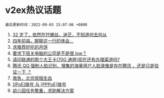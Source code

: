 # v2ex热议话题

`最后更新时间：2022-09-03 15:07:06 +0800`

1. [32 岁了，依然在拧螺丝，迷茫，不知道何去何从](https://www.v2ex.com/t/877269)
1. [四年前端，聊聊这一行的体会...](https://www.v2ex.com/t/877304)
1. [求推荐好吃的月饼](https://www.v2ex.com/t/877321)
1. [要求下班关电脑的公司是不是很 low？](https://www.v2ex.com/t/877377)
1. [请问联通的那个大王卡(70G 通用)现在还有办理渠道吗?](https://www.v2ex.com/t/877283)
1. [腾讯 QQ 强制人脸识别，搜集的海量用户人脸录像是存在腾讯 ，还是只是验证一下 ？](https://www.v2ex.com/t/877394)
1. [救急，北京拔阻生齿](https://www.v2ex.com/t/877297)
1. [[IPoE]拨号 与 [PPPoE]拨号](https://www.v2ex.com/t/877282)
1. [幼儿园任务繁重，求助解决方案](https://www.v2ex.com/t/877331)

